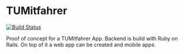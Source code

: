 TUMitfahrer
===========

[![Build Status](https://travis-ci.org/pkwiecien/tumitfahrer.png?branch=master)](https://travis-ci.org/pkwiecien/tumitfahrer)

Proof of concept for a TUMitfahrer App. Backend is build with Ruby on Rails. On top of it a web app can be created and mobile apps.